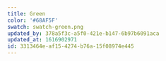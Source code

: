 ```yaml
---
title: Green
color: '#68AF5F'
swatch: swatch-green.png
updated_by: 378a5f3c-a5f0-421e-b147-6b97b6091aca
updated_at: 1616902971
id: 3313464e-af15-4274-b76a-15f08974e445
---
```

